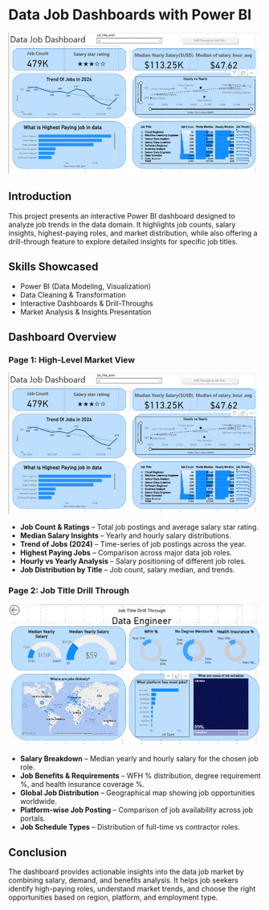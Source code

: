 # Data Job Dashboards with Power BI  

![Dashboard Page1](/images/Page1.gif)


## Introduction  
This project presents an interactive Power BI dashboard designed to analyze job trends in the data domain. It highlights job counts, salary insights, highest-paying roles, and market distribution, while also offering a drill-through feature to explore detailed insights for specific job titles.  

## Skills Showcased  
- Power BI (Data Modeling, Visualization)  
- Data Cleaning & Transformation  
- Interactive Dashboards & Drill-Throughs  
- Market Analysis & Insights Presentation  

## Dashboard Overview  

### Page 1: High-Level Market View  
![Dashboard Page1](/images/Page1.gif)  
- **Job Count & Ratings** – Total job postings and average salary star rating.  
- **Median Salary Insights** – Yearly and hourly salary distributions.  
- **Trend of Jobs (2024)** – Time-series of job postings across the year.  
- **Highest Paying Jobs** – Comparison across major data job roles.  
- **Hourly vs Yearly Analysis** – Salary positioning of different job roles.  
- **Job Distribution by Title** – Job count, salary median, and trends.  

### Page 2: Job Title Drill Through  
![Dashboard Page2](/images/Page2.gif)  
- **Salary Breakdown** – Median yearly and hourly salary for the chosen job role.  
- **Job Benefits & Requirements** – WFH % distribution, degree requirement %, and health insurance coverage %.  
- **Global Job Distribution** – Geographical map showing job opportunities worldwide.  
- **Platform-wise Job Posting** – Comparison of job availability across job portals.  
- **Job Schedule Types** – Distribution of full-time vs contractor roles.  

## Conclusion  
The dashboard provides actionable insights into the data job market by combining salary, demand, and benefits analysis. It helps job seekers identify high-paying roles, understand market trends, and choose the right opportunities based on region, platform, and employment type.  
